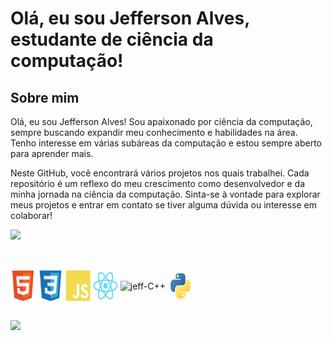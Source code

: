 # Olá, eu sou Jefferson Alves, estudante de ciência da computação!

## Sobre mim

Olá, eu sou Jefferson Alves! Sou apaixonado por ciência da computação, sempre buscando expandir meu conhecimento e habilidades na área. Tenho interesse em várias subáreas da computação e estou sempre aberto para aprender mais.

Neste GitHub, você encontrará vários projetos nos quais trabalhei. Cada repositório é um reflexo do meu crescimento como desenvolvedor e da minha jornada na ciência da computação.
Sinta-se à vontade para explorar meus projetos e entrar em contato se tiver alguma dúvida ou interesse em colaborar!

<img height="220em" src="https://github-readme-stats.vercel.app/api/top-langs/?username=jeffersonalves80&theme=blue-green.yaml"/>


##

<div style="display: inline_block"><br> 
  <img align="center" alt="jeff-HTML" height="50" width="40" src="https://raw.githubusercontent.com/devicons/devicon/master/icons/html5/html5-original.svg">  
  <img align="center" alt="jeff-CSS" height="50" width="40" src="https://raw.githubusercontent.com/devicons/devicon/master/icons/css3/css3-original.svg">
  <img align="center" alt="jeff-Js" height="50" width="40" src="https://raw.githubusercontent.com/devicons/devicon/master/icons/javascript/javascript-plain.svg">
  <img align="center" alt="jeff-React" height="50" width="40" src="https://raw.githubusercontent.com/devicons/devicon/master/icons/react/react-original.svg">
  <img align="center" alt="jeff-C++" height="50" width="40" src="https://cdn.jsdelivr.net/gh/devicons/devicon@latest/icons/cplusplus/cplusplus-original.svg" />
  <img align="center" alt="jeff-Python" height="50" width="40" src="https://raw.githubusercontent.com/devicons/devicon/master/icons/python/python-original.svg">
</div>


  ##
  
  <a href="https://www.instagram.com/jefferson_alves70" target="_blank"><img src="https://img.shields.io/badge/-Instagram-%23E4405F?style=for-the-badge&logo=instagram&logoColor=white" target="_blank"></a>
  
 <!-- colocar as minhas redes depois
  <a href = "      "><img src="https://img.shields.io/badge/-Gmail-%23333?style=for-the-badge&logo=gmail&logoColor=white" target="_blank"></a>
  <a href="        " target="_blank"><img src="https://img.shields.io/badge/-LinkedIn-%230077B5?style=for-the-badge&logo=linkedin&logoColor=white" target="_blank"></a> 
</div>




